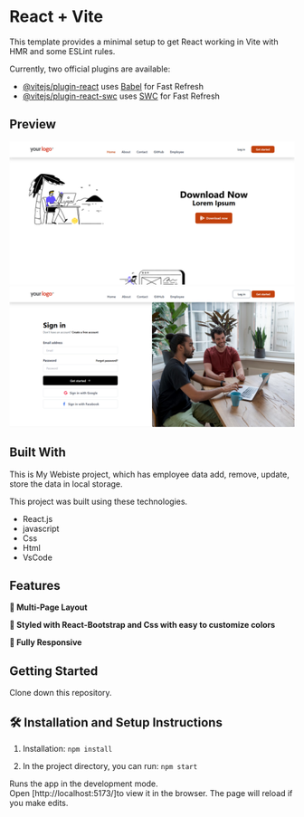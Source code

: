 # React + Vite

This template provides a minimal setup to get React working in Vite with HMR and some ESLint rules.

Currently, two official plugins are available:

- [@vitejs/plugin-react](https://github.com/vitejs/vite-plugin-react/blob/main/packages/plugin-react/README.md) uses [Babel](https://babeljs.io/) for Fast Refresh
- [@vitejs/plugin-react-swc](https://github.com/vitejs/vite-plugin-react-swc) uses [SWC](https://swc.rs/) for Fast Refresh

## Preview
<img src="./src/assets/img-1.png">
<img src="./src/assets/img4.png">


## Built With

This is My Webiste project, which has employee data add, remove, update, store the data in local storage.<br/>

This project was built using these technologies.

- React.js
- javascript
- Css
- Html
- VsCode

## Features

**📖 Multi-Page Layout**

**🎨 Styled with React-Bootstrap and Css with easy to customize colors**

**📱 Fully Responsive**


## Getting Started

Clone down this repository.

## 🛠 Installation and Setup Instructions

1. Installation: `npm install`

2. In the project directory, you can run: `npm start`

Runs the app in the development mode.\
Open [http://localhost:5173/]to view it in the browser.
The page will reload if you make edits.